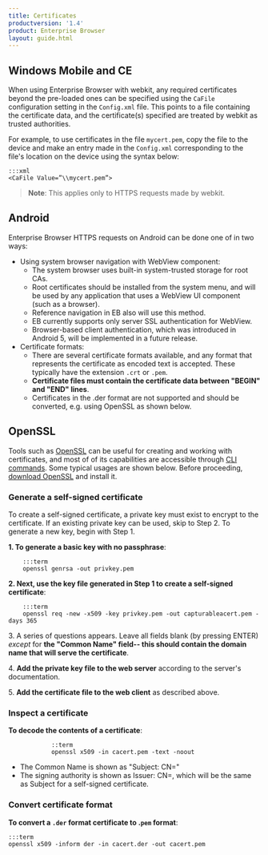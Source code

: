 ```yaml
---
title: Certificates
productversion: '1.4'
product: Enterprise Browser
layout: guide.html
---
```

## Windows Mobile and CE
When using Enterprise Browser with webkit, any required certificates beyond the pre-loaded ones can be specified using the `CaFile` configuration setting in the `Config.xml` file. This points to a file containing the certificate data, and the certificate(s) specified are treated by webkit as trusted authorities.

For example, to use certificates in the file `mycert.pem`, copy the file to the device and make an entry made in the `Config.xml` corresponding to the file's location on the device using the syntax below: 

	:::xml
	<CaFile Value=”\\mycert.pem”>

> **Note**: This applies only to HTTPS requests made by webkit.

## Android
Enterprise Browser HTTPS requests on Android can be done one of in two ways:

* Using system browser navigation with WebView component:
	* The system browser uses built-in system-trusted storage for root CAs. 
	* Root certificates should be installed from the system menu, and will be used by any application that uses a WebView UI component (such as a browser).
	* Reference navigation in EB also will use this method. 
	* EB currently supports only server SSL authentication for WebView.
	* Browser-based client authentication, which was introduced in Android 5, will be implemented in a future release.
* Certificate formats:
	* There are several certificate formats available, and any format that represents the certificate as encoded text is accepted. These typically have the extension `.crt` or `.pem`. 
	* **Certificate files must contain the certificate data between "BEGIN" and "END" lines**.
	* Certificates in the .der format are not supported and should be converted, e.g. using OpenSSL as shown below.

## OpenSSL
Tools such as [OpenSSL](https://www.openssl.org/docs/faq.html) can be useful for creating and working with certificates, and most of of its capabilities are accessible through [CLI commands](https://www.sslshopper.com/article-most-common-openssl-commands.html). Some typical usages are shown below. Before proceeding, [download OpenSSL](https://www.openssl.org/source/) and install it. 

### Generate a self-signed certificate
To create a self-signed certificate, a private key must exist to encrypt to the certificate. If an existing private key can be used, skip to Step 2. To generate a new key, begin with Step 1. 

**&#49;. To generate a basic key with no passphrase**:

        :::term
        openssl genrsa -out privkey.pem

**&#50;. Next, use the key file generated in Step 1 to create a self-signed certificate**:

        :::term
        openssl req -new -x509 -key privkey.pem -out capturableacert.pem -days 365

&#51;. A series of questions appears. Leave all fields blank (by pressing ENTER) _except_ for **the "Common Name" field-- this should contain the domain name that will serve the certificate**. 

&#52;. **Add the private key file to the web server** according to the server's documentation. 

&#53;. **Add the certificate file to the web client** as described above.

### Inspect a certificate
**To decode the contents of a certificate**:

				::term
				openssl x509 -in cacert.pem -text -noout

* The Common Name is shown as "Subject: CN=" 
* The signing authority is shown as Issuer: CN=, which will be the same as Subject for a self-signed certificate.

### Convert certificate format
**To convert a `.der` format certificate to .`pem` format**:

	:::term
	openssl x509 -inform der -in cacert.der -out cacert.pem

